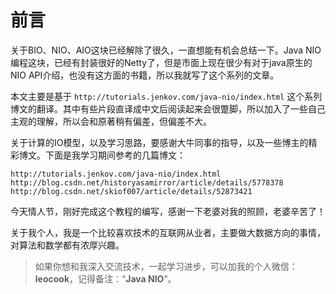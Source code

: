 # 前言

关于BIO、NIO、AIO这块已经解除了很久，一直想能有机会总结一下。Java NIO编程这块，已经有封装很好的Netty了，但是市面上现在很少有对于java原生的NIO API介绍，也没有这方面的书籍，所以我就写了这个系列的文章。

本文主要是基于 `http://tutorials.jenkov.com/java-nio/index.html` 这个系列博文的翻译。其中有些片段直译成中文后阅读起来会很蹩脚，所以加入了一些自己主观的理解，所以会和原著稍有偏差，但偏差不大。

关于计算的IO模型，以及学习思路，要感谢大牛同事的指导，以及一些博主的精彩博文。下面是我学习期间参考的几篇博文：

```
http://tutorials.jenkov.com/java-nio/index.html
http://blog.csdn.net/historyasamirror/article/details/5778378
http://blog.csdn.net/skiof007/article/details/52873421
```

今天情人节，刚好完成这个教程的编写，感谢一下老婆对我的照顾，老婆辛苦了！

关于我个人，我是一个比较喜欢技术的互联网从业者，主要做大数据方向的事情，对算法和数学都有浓厚兴趣。

> 如果你想和我深入交流技术，一起学习进步，可以加我的个人微信：**leocook**，记得备注：“**Java NIO**”。




